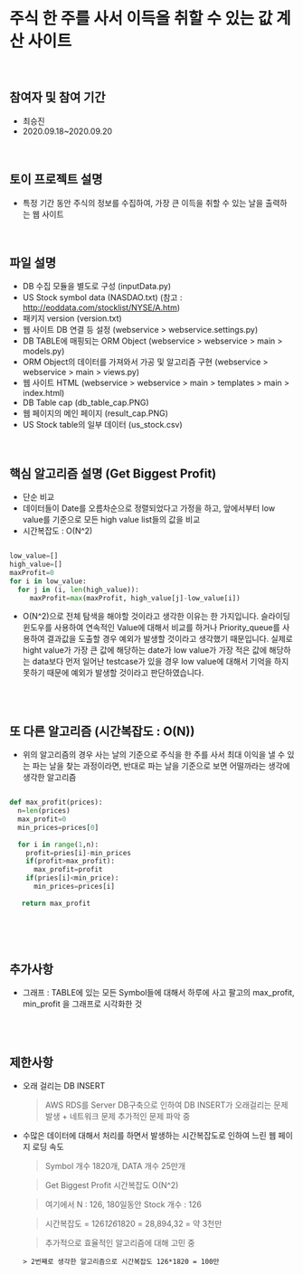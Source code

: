 # 주식 한 주를 사서 이득을 취할 수 있는 값 계산 사이트

<br>

## 참여자 및 참여 기간

- 최승진
- 2020.09.18~2020.09.20

<br>

## 토이 프로젝트 설명

- 특정 기간 동안 주식의 정보를 수집하여, 가장 큰 이득을 취할 수 있는 날을 출력하는 웹 사이트


<br>

## 파일 설명

- DB 수집 모듈을 별도로 구성 (inputData.py)
- US Stock symbol data (NASDAO.txt) (참고 : http://eoddata.com/stocklist/NYSE/A.htm)
- 패키지 version (version.txt)
- 웹 사이트 DB 연결 등 설정 (webservice > webservice.settings.py)
- DB TABLE에 매핑되는 ORM Object (webservice > webservice > main > models.py)
- ORM Object의 데이터를 가져와서 가공 및 알고리즘 구현 (webservice > webservice > main > views.py)
- 웹 사이트 HTML (webservice > webservice > main > templates > main > index.html)
- DB Table cap (db_table_cap.PNG)
- 웹 페이지의 메인 페이지 (result_cap.PNG)
- US Stock table의 일부 데이터 (us_stock.csv)

<br>

## 핵심 알고리즘 설명 (Get Biggest Profit)

- 단순 비교
- 데이터들이 Date를 오름차순으로 정렬되었다고 가정을 하고, 앞에서부터 low value를 기준으로 모든 high value list들의 값을 비교
- 시간복잡도 : O(N^2)

```python

low_value=[]
high_value=[]
maxProfit=0
for i in low_value:
  for j in (i, len(high_value)):
     maxProfit=max(maxProfit, high_value[j]-low_value[i])

```

- O(N^2)으로 전체 탐색을 해야할 것이라고 생각한 이유는 한 가지입니다. 슬라이딩 윈도우를 사용하여 연속적인 Value에 대해서 비교를 하거나 Priority_queue를 사용하여 결과값을 도출할 경우 예외가 발생할 것이라고 생각했기 때문입니다. 실제로 hight value가 가장 큰 값에 해당하는 date가 low value가 가장 적은 값에 해당하는 data보다 먼저 일어난 testcase가 있을 경우 low value에 대해서 기억을 하지 못하기 때문에 예외가 발생할 것이라고 판단하였습니다.

<br>
<br>


## 또 다른 알고리즘 (시간복잡도 : O(N))

- 위의 알고리즘의 경우 사는 날의 기준으로 주식을 한 주를 사서 최대 이익을 낼 수 있는 파는 날을 찾는 과정이라면, 반대로 파는 날을 기준으로 보면 어떨까라는 생각에 생각한 알고리즘

```python

def max_profit(prices):
  n=len(prices)
  max_profit=0
  min_prices=prices[0]
  
  for i in range(1,n):
    profit=pries[i]-min_prices
    if(profit>max_profit):
      max_profit=profit
    if(pries[i]<min_price):
      min_prices=prices[i]
    
   return max_profit
   
```

<br>
<br>

## 추가사항

- 그래프 : TABLE에 있는 모든 Symbol들에 대해서 하루에 사고 팔고의 max_profit, min_profit 을 그래프로 시각화한 것

<br>
<br>


## 제한사항

- 오래 걸리는 DB INSERT
  > AWS RDS를 Server DB구축으로 인하여 DB INSERT가 오래걸리는 문제 발생 + 네트워크 문제
  > 추가적인 문제 파악 중
  
- 수많은 데이터에 대해서 처리를 하면서 발생하는 시간복잡도로 인하여 느린 웹 페이지 로딩 속도
  > Symbol 개수 1820개, DATA 개수 25만개
  
  > Get Biggest Profit 시간복잡도 O(N^2)
  
  > 여기에서 N : 126, 180일동안 Stock 개수 : 126
  
  > 시간복잡도 = 126*126*1820 = 28,894,32 = 약 3천만
  
  > 추가적으로 효율적인 알고리즘에 대해 고민 중
  
  
      > 2번째로 생각한 알고리즘으로 시간복잡도 126*1820 = 100만
   

